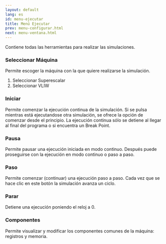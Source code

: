 ```yaml
---
layout: default
lang: es
id: menu-ejecutar
title: Menú Ejecutar
prev: menu-configurar.html
next: menu-ventana.html
---
```


Contiene todas las herramientas para realizar las simulaciones.


### Seleccionar Máquina

Permite escoger la máquina con la que quiere realizarse la simulación.

1. Seleccionar Superescalar
2. Seleccionar VLIW


### Iniciar

Permite comenzar la ejecución continua de la simulación. Si se pulsa mientras está ejecutandose otra simulación, se ofrece la opción de comenzar desde el principio. La ejecución continua sólo se detiene al llegar al final del programa o si encuentra un Break Point.


### Pausa

Permite pausar una ejecución iniciada en modo continuo. Después puede proseguirse con la ejecución en modo continuo o paso a paso.


### Paso

Permite comenzar (continuar) una ejecución paso a paso. Cada vez que se hace clic en este botón la simulación avanza un ciclo.


### Parar

Detiene una ejecución poniendo el reloj a 0.


### Componentes

Permite visualizar y modificar los componentes comunes de la máquina: registros y memoria.